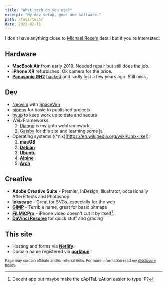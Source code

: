 ```yaml
---
title: "What tech do you use?"
excerpt: "My dev setup, gear and software."
path: /faqs/tech/
date: 2022-02-11
---
```


I don't have anything close to [Michael Rose's](https://mademistakes.com/uses/) detail but if you're interested:

## Hardware

- **MacBook Air** from early 2019. Needed repair but still does the job.
- **iPhone XR** refurbished. Ok camera for the price.
- [**Panasonic GH2**](https://en.wikipedia.org/wiki/Panasonic_Lumix_DMC-GH2) [hacked](https://www.personal-view.com/faqs/gh2-hack/ptool-software) and sadly lost a few years ago. Still miss.

## Dev

- [Neovim](https://neovim.io) with [SpaceVim](https://spacevim.org)
- [pipenv](https://pipenv.pypa.io/en/latest/) for basic to published projects
- [pyup](https://pyup.io) to keep work up to date and secure
- Web Frameworks 
  1. [Django](https://www.djangoproject.com) is my goto webframework
  2. [Gatsby](https://www.gatsbyjs.com) for this site and learning *some* js
- Operating systems ((\*nix)[https://en.wikipedia.org/wiki/Unix-like]): 
  1. **macOS**
  2. **[Debian](https://www.debian.org)**
  3. **[Ubuntu](https://ubuntu.com)**
  4. **[Alpine](https://alpinelinux.org)**
  5. **[Arch](https://archlinux.org)**

## Creative

- **Adobe Creative Suite** - Premier, InDesign, Illustrator, occasionally AfterEffects and Photoshop.
- **[Inkscape](https://inkscape.org)** - Great for SVGs, especially for the web
- **[GIMP](https://www.gimp.org)** - Terrible name, great for basic bitmaps
- **[FiLMiCPro](https://www.filmicpro.com)** - iPhone video doesn't cut it by itself[^filmic].
- **[DaVinci Resolve](https://www.blackmagicdesign.com/products/davinciresolve/)** for quick stuff and grading

## This site

- Hosting and forms via [**Netlify**][netlify].
- Domain name registered via [**porkbun**][porkbun].

<small>Page may contain affiliate and/or referral links. For more information read my <a href="/terms/#disclosure-policy">disclosure policy</a>.</small>

[netlify]: https://www.netlify.com/
[porkbun]: https://porkbun.com
[^filmic]: Decent app but maybe make the cApITaLIzAtion easier to type :P?

